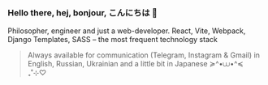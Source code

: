 ### Hello there, hej, bonjour, こんにちは 👋

Philosopher, engineer and just a web-developer. React, Vite, Webpack,  Django Templates, SASS – the most frequent technology stack

> Always available for communication (Telegram, Instagram & Gmail) in English, Russian, Ukrainian and a little bit in Japanese ≽^•⩊•^≼  ₊˚⊹♡
